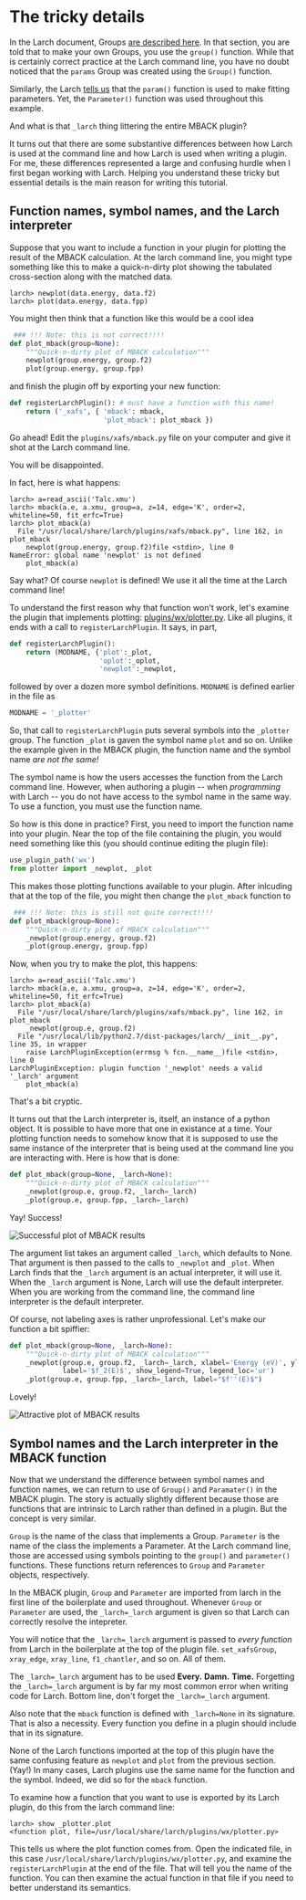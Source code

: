 # The tricky details

In the Larch document, Groups
[are described here](http://xraypy.github.io/xraylarch/tutorial/datatypes.html#groups).
In that section, you are told that to make your own Groups, you use
the `group()` function.  While that is certainly correct practice at
the Larch command line, you have no doubt noticed that the `params`
Group was created using the `Group()` function.

Similarly, the Larch
[tells us](http://xraypy.github.io/xraylarch/fitting/parameters.html)
that the `param()` function is used to make fitting parameters.  Yet,
the `Parameter()` function was used throughout this example.

And what is that `_larch` thing littering the entire MBACK plugin?


It turns out that there are some substantive differences between how
Larch is used at the command line and how Larch is used when writing a
plugin.  For me, these differences represented a large and confusing
hurdle when I first began working with Larch.  Helping you understand
these tricky but essential details is the main reason for writing this
tutorial.

## Function names, symbol names, and the Larch interpreter

Suppose that you want to include a function in your plugin for
plotting the result of the MBACK calculation.  At the larch command
line, you might type something like this to make a quick-n-dirty plot
showing the tabulated cross-section along with the matched data.

```
larch> newplot(data.energy, data.f2)
larch> plot(data.energy, data.fpp)
```

You might then think that a function like this would be a cool idea

```python
 ### !!! Note: this is not correct!!!!
def plot_mback(group=None):
	"""Quick-n-dirty plot of MBACK calculation"""
	newplot(group.energy, group.f2)
	plot(group.energy, group.fpp)
```

and finish the plugin off by exporting your new function:


```python
def registerLarchPlugin(): # must have a function with this name!
    return ('_xafs', { 'mback': mback,
                       'plot_mback': plot_mback })
```

Go ahead!  Edit the `plugins/xafs/mback.py` file on your computer and
give it shot at the Larch command line.

You will be disappointed.

In fact, here is what happens:

```
larch> a=read_ascii('Talc.xmu')
larch> mback(a.e, a.xmu, group=a, z=14, edge='K', order=2, whiteline=50, fit_erfc=True)
larch> plot_mback(a)
  File "/usr/local/share/larch/plugins/xafs/mback.py", line 162, in plot_mback
    newplot(group.energy, group.f2)file <stdin>, line 0
NameError: global name 'newplot' is not defined
    plot_mback(a)
```

Say what?  Of course `newplot` is defined!  We use it all the time at
the Larch command line!

To understand the first reason why that function won't work, let's
examine the plugin that implements plotting:
[plugins/wx/plotter.py](https://github.com/xraypy/xraylarch/blob/master/plugins/wx/plotter.py).
Like all plugins, it ends with a call to `registerLarchPlugin`.  It
says, in part,

```python
def registerLarchPlugin():
	return (MODNAME, {'plot':_plot,
                      'oplot':_oplot,
	                  'newplot':_newplot,
```

followed by over a dozen more symbol definitions.  `MODNAME` is
defined earlier in the file as

```python
MODNAME = '_plotter'
```

So, that call to `registerLarchPlugin` puts several symbols into the
`_plotter` group.  The function `_plot` is gaven the symbol name
`plot` and so on.  Unlike the example given in the MBACK plugin, the
function name and the symbol name *are not the same!*

The symbol name is how the users accesses the function from the Larch
command line.  However, when authoring a plugin -- when *programming*
with Larch -- you do not have access to the symbol name in the same
way.  To use a function, you must use the function name.

So how is this done in practice?  First, you need to import the
function name into your plugin.  Near the top of the file containing
the plugin, you would need something like this (you should continue
editing the plugin file):

```python
use_plugin_path('wx')
from plotter import _newplot, _plot
```

This makes those plotting functions available to your plugin.  After
inlcuding that at the top of the file, you might then change the
`plot_mback` function to

```python
 ### !!! Note: this is still not quite correct!!!!
def plot_mback(group=None):
	"""Quick-n-dirty plot of MBACK calculation"""
	_newplot(group.energy, group.f2)
	_plot(group.energy, group.fpp)
```

Now, when you try to make the plot, this happens:

```
larch> a=read_ascii('Talc.xmu')
larch> mback(a.e, a.xmu, group=a, z=14, edge='K', order=2, whiteline=50, fit_erfc=True)
larch> plot_mback(a)
  File "/usr/local/share/larch/plugins/xafs/mback.py", line 162, in plot_mback
    _newplot(group.e, group.f2)
  File "/usr/local/lib/python2.7/dist-packages/larch/__init__.py", line 35, in wrapper
    raise LarchPluginException(errmsg % fcn.__name__)file <stdin>, line 0
LarchPluginException: plugin function '_newplot' needs a valid '_larch' argument
    plot_mback(a)
```

That's a bit cryptic.

It turns out that the Larch interpreter is, itself, an instance of a
python object.  It is possible to have more that one in existance at a
time.  Your plotting function needs to somehow know that it is
supposed to use the same instance of the interpreter that is being
used at the command line you are interacting with.  Here is how that
is done:

```python
def plot_mback(group=None, _larch=None):
    """Quick-n-dirty plot of MBACK calculation"""
    _newplot(group.e, group.f2, _larch=_larch)
    _plot(group.e, group.fpp, _larch=_larch)
```

Yay!  Success!

![Successful plot of MBACK results](mback_unprofessional.png)

The argument list takes an argument called `_larch`, which defaults to
None.  That argument is then passed to the calls to `_newplot` and
`_plot`.  When Larch finds that the `_larch` argument is an actual
interpreter, it will use it.  When the `_larch` argument is None,
Larch will use the default interpreter.  When you are working from the
command line, the command line interpreter is the default interpreter.

Of course, not labeling axes is rather unprofessional.  Let's make our
function a bit spiffier:

```python
def plot_mback(group=None, _larch=None):
    """Quick-n-dirty plot of MBACK calculation"""
    _newplot(group.e, group.f2, _larch=_larch, xlabel='Energy (eV)', ylabel='match absorption',
	         label='$f_2(E)$', show_legend=True, legend_loc='ur')
    _plot(group.e, group.fpp, _larch=_larch, label="$f''(E)$")
```

Lovely!

![Attractive plot of MBACK results](mback_spiffy.png)

## Symbol names and the Larch interpreter in the MBACK function

Now that we understand the difference between symbol names and
function names, we can return to use of `Group()` and `Paramater()` in
the MBACK plugin.  The story is actually slightly different because
those are functions that are intrinsic to Larch rather than defined in
a plugin.  But the concept is very similar.

`Group` is the name of the class that implements a Group.  `Parameter`
is the name of the class the implements a Parameter.  At the Larch
command line, those are accessed using symbols pointing to the
`group()` and `parameter()` functions.  These functions return
references to `Group` and `Parameter` objects, respectively.

In the MBACK plugin, `Group` and `Parameter` are imported from larch
in the first line of the boilerplate and used throughout.  Whenever 
`Group` or `Parameter` are used, the `_larch=_larch` argument is given
so that Larch can correctly resolve the intepreter.

You will notice that the `_larch=_larch` argument is passed to *every
function* from Larch in the boilerplate at the top of the plugin
file.  `set_xafsGroup`, `xray_edge`, `xray_line`, `f1_chantler`, and
so on.  All of them.

The `_larch=_larch` argument has to be used **Every.** **Damn.**
**Time.**  Forgetting the `_larch=_larch` argument is by far my most
common error when writing code for Larch.  Bottom line, don't forget
the `_larch=_larch` argument.

Also note that the `mback` function is defined with `_larch=None` in
its signature.  That is also a necessity.  Every function you define
in a plugin should include that in its signature.

None of the Larch functions imported at the top of this plugin have
the same confusing feature as `newplot` and `plot` from the previous
section.  (Yay!)  In many cases, Larch plugins use  the same name for
the function and the symbol.  Indeed, we did so for the `mback`
function.

To examine how a function that you want to use is exported by its
Larch plugin, do this from the larch command line:

```
larch> show _plotter.plot
<function plot, file=/usr/local/share/larch/plugins/wx/plotter.py>
```

This tells us where the plot function comes from.  Open the indicated
file, in this case `/usr/local/share/larch/plugins/wx/plotter.py`, and
examine the `registerLarchPlugin` at the end of the file.  That will
tell you the name of the function.  You can then examine the actual
function in that file if you need to better understand its semantics.
